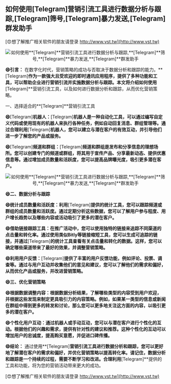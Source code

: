 ## **如何使用**[Telegram]**营销引流工具进行数据分析与跟踪,**[Telegram]**筛号,**[Telegram]**暴力发送,**[Telegram]**群发助手**

[😍想了解推广相关软件的朋友请登录 http://www.vst.tw](http://www.vst.tw)

 <center><img src="https://vst.tw/MP4/tuiguang/png/0.png" alt="如何使用**[Telegram]**营销引流工具进行数据分析与跟踪,**[Telegram]**筛号,**[Telegram]**暴力发送,**[Telegram]**群发助手"></center>

**😄引言：**
在数字化时代，营销策略的成功与否取决于数据分析和跟踪的能力。**[Telegram]**作为一款强大且受欢迎的即时通讯应用程序，提供了多种功能和工具，可以帮助企业进行营销引流并实施数据分析与跟踪。本文将介绍如何使用**[Telegram]**营销引流工具，以及如何进行数据分析和跟踪，从而优化营销策略。

一、选择适合的**[Telegram]**营销引流工具

**😄**[Telegram]**机器人：**[Telegram]**机器人是一种自动化工具，可以通过编写自定义代码或使用现有的机器人来执行各种任务，例如自动回复消息、群组管理等。通过合理利用**[Telegram]**机器人，您可以建立与潜在客户的有效互动，并引导他们进一步了解您的产品或服务。**

**😄**[Telegram]**频道和群组：**[Telegram]**频道和群组是发布和分享信息的理想场所。您可以创建专门的频道或群组，将其用于宣传产品、分享最新动态、提供优惠信息等。通过增加成员数量和活跃度，您可以提高品牌曝光度，吸引更多潜在客户。**

 <center><img src="https://vst.tw/MP4/tuiguang/png/0.png" alt="如何使用**[Telegram]**营销引流工具进行数据分析与跟踪,**[Telegram]**筛号,**[Telegram]**暴力发送,**[Telegram]**群发助手"></center>

**😄二、数据分析与跟踪**

**😄统计成员数量和活跃度：利用**[Telegram]**提供的统计工具，您可以跟踪频道或群组的成员数量和活跃度。通过定期分析这些数据，您可以了解用户参与程度、用户增长趋势以及哪些内容或活动吸引了更多的潜在客户。**

**😄借助链接跟踪工具：在推广活动中，您可以使用独特的链接来追踪不同渠道的点击量和转化率。通过使用类似Bitly等链接缩短工具，您可以生成可追踪的链接，并通过**[Telegram]**的统计工具查看有关点击量和转化的数据。这样，您可以确定哪些渠道带来了最好的效果，并调整营销策略。**

**😄利用用户反馈：**[Telegram]**提供了丰富的用户反馈功能，例如评论、投票、调查等。通过与用户互动并收集他们的意见和建议，您可以了解他们的需求和偏好，从而优化产品或服务，并改进营销策略。**

**😄三、优化营销策略**

**😄根据数据调整内容：根据数据分析结果，了解哪些类型的内容受到用户欢迎，并根据这些发现来制定更具吸引力的内容策略。例如，如果某一类型的信息或新闻在群组中得到更多的转发和讨论，那么您可以更多地关注这方面的内容，以吸引更多的潜在客户。**

**😄个性化用户互动：通过机器人或手动互动，您可以与潜在客户进行个性化的互动。根据他们的兴趣和需求，提供有针对性的建议和推荐。这种个性化的互动可以增加用户的忠诚度，提高购买意愿，并促进口碑传播。**

**😄结论：**
通过使用**[Telegram]**营销引流工具进行数据分析和跟踪，您可以更好地了解潜在客户的需求和偏好，并优化营销策略以提高转化率。请记住，数据分析和跟踪是一个持续的过程，需要不断学习和改进。合理利用**[Telegram]**提供的工具和功能，将为您的营销活动带来更大的成功。

[😍想了解推广相关软件的朋友请登录 http://www.vst.tw](http://www.vst.tw)



